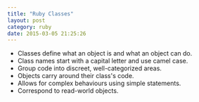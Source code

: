 ```yaml
---
title: "Ruby Classes" 
layout: post
category: ruby
date: 2015-03-05 21:25:26 
---
```


- Classes define what an object is and what an object can do.
- Class names start with a capital letter and use camel case.
- Group code into discreet, well-categorized areas.
- Objects carry around their class's code.
- Allows for complex behaviours using simple statements.
- Correspond to read-world objects.